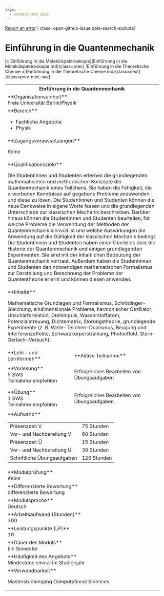 ```yaml
---
tags:
  - compsci_msc_2016
---
```

[Report an error](https://github.com/SGSSGene/FUB-SUP/issues/new?title=Error%20in%20%22Einf%C3%BChrung%20in%20die%20Quantenmechanik%22&body=There%20seems%20to%20be%20an%20error%20in%20module%20%22Einf%C3%BChrung%20in%20die%20Quantenmechanik%22%2E%0A%0A%3CDescribe%20here%20a%20slightly%20more%20detailed%20description%20of%20what%20is%20wrong%3E&labels=bug)
{ class=open-github-issue data-search-exclude}

# Einführung in die Quantenmechanik

[« Einführung in die Molekülspektroskopie](Einführung in die Molekülspektroskopie.md){class=prev}
[Einführung in die Theoretische Chemie »](Einführung in die Theoretische Chemie.md){class=next}
{class=prev-next-nav}

<table markdown id="moduledesc">
<tr markdown class="moduledesc_head"><th colspan="2">Einführung in die Quantenmechanik </th></tr>
<tr markdown><td colspan="2">**Organisationseinheit**   <br>Freie Universität Berlin/Physik</td></tr>

<tr markdown><td colspan="2">**Bereich**<br>


- Fachliche Angebote
- Physik

</td></tr>

<tr markdown><td colspan="2">**Zugangsvoraussetzungen** <br>

Keine


</td></tr>
<tr markdown><td colspan="2">**Qualifikationsziele**    <br>

Die Studentinnen und Studenten erlernen die grundlegenden mathematischen und
methodischen Konzepte der Quantenmechanik eines Teilchens. Sie haben die
Fähigkeit, die erworbenen Kenntnisse auf gegebene Probleme anzuwenden und
diese zu lösen. Die Studentinnen und Studenten können die neue Denkweise in
eigene Worte fassen und die grundlegenden Unterschiede zur klassischen
Mechanik beschreiben. Darüber hinaus können die Studentinnen und Studenten
beurteilen, für welche Probleme die Verwendung der Methoden der
Quantenmechanik sinnvoll ist und welche Auswirkungen die Anwendung auf die
Gültigkeit der klassischen Mechanik bedingt. Die Studentinnen und Studenten
haben einen Überblick über die Historie der Quantenmechanik und einigen
grundlegenden Experimenten. Sie sind mit der inhaltlichen Bedeutung der
Quantenmechanik vertraut. Außerdem haben die Studentinnen und Studenten den
notwendigen mathematischen Formalismus zur Darstellung und Berechnung der
Probleme der Quantentheorie erlernt und können diesen anwenden.


</td></tr>
<tr markdown><td colspan="2">**Inhalte**                <br>

Mathematische Grundlagen und Formalismus, Schrödinger-Gleichung,
eindimensionale Probleme, harmonischer Oszillator, Unschärferelation,
Drehimpuls, Wasserstoffatom, Potenzialstreuung, Dichtematrix,
Störungstheorie, grundlegende Experimente (z. B. Welle-Teilchen-Dualismus,
Beugung und Interferenzeffekte, Schwarzkörperstrahlung, Photoeffekt,
Stern-Gerlach-Versuch).


</td></tr>

<tr markdown><td>**Lehr- und Lernformen**</td><td>**Aktive Teilnahme**</td></tr>
<tr markdown><td> **Vorlesung** <br>5 SWS <br> Teilnahme empfohlen</td><td>

Erfolgreiches Bearbeiten von Übungsaufgaben
</td></tr>
<tr markdown><td> **Übung** <br>1 SWS <br> Teilnahme empfohlen</td><td>

Erfolgreiches Bearbeiten von Übungsaufgaben
</td></tr>
<tr markdown><td colspan="2">**Aufwand**                <br>
<table class="aufwand_table">
<tr><td>Präsenzzeit V</td><td>75 Stunden</td></tr>
<tr><td>Vor- und Nachbereitung V</td><td>60 Stunden</td></tr>
<tr><td>Präsenzzeit Ü</td><td>15 Stunden</td></tr>
<tr><td>Vor- und Nachbereitung Ü</td><td>30 Stunden</td></tr>
<tr><td>Schriftliche Übungsaufgaben</td><td>120 Stunden</td></tr>
</table>

</td></tr>
<tr markdown><td colspan="2">**Modulprüfung**             <br>Keine


</td></tr>
<tr markdown><td colspan="2">**Differenzierte Bewertung** <br>differenzierte Bewertung

</td></tr>
<tr markdown><td colspan="2">**Modulsprache**             <br>Deutsch</td></tr>
<tr markdown><td colspan="2">**Arbeitsaufwand (Stunden)** <br>300</td></tr>
<tr markdown><td colspan="2">**Leistungspunkte (LP)**     <br>10</td></tr>
<tr markdown><td colspan="2">**Dauer des Moduls**         <br>Ein Semester</td></tr>
<tr markdown><td colspan="2">**Häufigkeit des Angebots**  <br>Mindestens einmal im Studienjahr</td></tr>
<tr markdown><td colspan="2">**Verwendbarkeit**           <br>

Masterstudiengang Computational Sciences


</td></tr>

</table>
